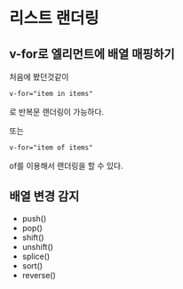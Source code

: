 # 리스트 랜더링

## v-for로 엘리먼트에 배열 매핑하기

처음에 봤던것같이 
```html
v-for="item in items" 
```
로 반복문 랜더링이 가능하다.

또는
```html
v-for="item of items" 
```
of를 이용해서 랜더링을 할 수 있다.

## 배열 변경 감지

- push()
- pop()
- shift()
- unshift()
- splice()
- sort()
- reverse()


